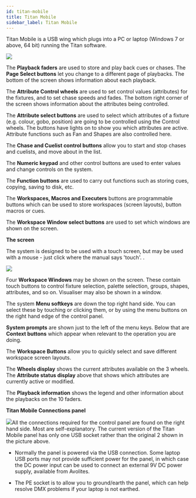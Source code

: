 ```yaml
---
id: titan-mobile
title: Titan Mobile
sidebar_label: Titan Mobile
---
```


Titan Mobile is a USB wing which plugs into a PC or laptop (Windows 7 or
above, 64 bit) running the Titan software.

![](/docs/images/image38.png)

The **Playback faders** are used to store and play back cues or chases.
The **Page Select buttons** let you change to a different page of
playbacks. The bottom of the screen shows information about each
playback.

The **Attribute Control wheels** are used to set control values
(attributes) for the fixtures, and to set chase speeds and fades. The
bottom right corner of the screen shows information about the attributes
being controlled.

The **Attribute select buttons** are used to select which attributes of
a fixture (e.g. colour, gobo, position) are going to be controlled using
the Control wheels. The buttons have lights on to show you which
attributes are active. Attribute functions such as Fan and Shapes are
also controlled here.

The **Chase and Cuelist control buttons** allow you to start and stop
chases and cuelists, and move about in the list.

The **Numeric keypad** and other control buttons are used to enter
values and change controls on the system.

The **Function buttons** are used to carry out functions such as storing
cues, copying, saving to disk, etc.

The **Workspaces, Macros and Executers** buttons are programmable
buttons which can be used to store workspaces (screen layouts), button
macros or cues.

The **Workspace Window select buttons** are used to set which windows
are shown on the screen.

**The screen**

The system is designed to be used with a touch screen, but may be used
with a mouse - just click where the manual says \'touch\'. .

![](/docs/images/image40.png)

Four **Workspace Windows** may be shown on the screen. These contain
touch buttons to control fixture selection, palette selection, groups,
shapes, attributes, and so on. Visualiser may also be shown in a window.

The system **Menu softkeys** are down the top right hand side. You can
select these by touching or clicking them, or by using the menu buttons
on the right hand edge of the control panel.

**System prompts** are shown just to the left of the menu keys. Below
that are **Context buttons** which appear when relevant to the operation
you are doing.

The **Workspace Buttons** allow you to quickly select and save different
workspace screen layouts.

The **Wheels display** shows the current attributes available on the 3
wheels. The **Attribute status display** above that shows which
attributes are currently active or modified.

The **Playback information** shows the legend and other information
about the playbacks on the 10 faders.

**Titan Mobile Connections panel**

![](/docs/images/image42.png)All the connections required for the
control panel are found on the right hand side. Most are
self-explanatory. The current version of the Titan Mobile panel has only
one USB socket rather than the original 2 shown in the picture above.

-   Normally the panel is powered via the USB connection. Some laptop
    USB ports may not provide sufficient power for the panel, in which
    case the DC power input can be used to connect an external 9V DC
    power supply, available from Avolites.

-   The PE socket is to allow you to ground/earth the panel, which can
    help resolve DMX problems if your laptop is not earthed.
